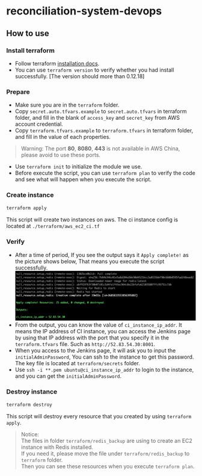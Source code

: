 # reconciliation-system-devops

## How to use

### Install terraform

* Follow terraform [installation docs](https://www.terraform.io/downloads.html).
* You can use `terraform version` to verify whether you had install successfully. [The version should more than 0.12.18]

### Prepare

* Make sure you are in the `terraform` folder.
* Copy `secret.auto.tfvars.example` to `secret.auto.tfvars` in terraform folder, and fill in the blank of `access_key` and `secret_key` from AWS account credential.
* Copy `terraform.tfvars.example` to `terraform.tfvars` in terraform folder, and fill in the value of each properties.
> Warning: The port **80**, **8080**, **443** is not available in AWS China, please avoid to use these ports.
* Use `terraform init` to initialize the module we use.
* Before execute the script, you can use `terraform plan` to verify the code and see what will happen when you execute the script.

### Create instance

``` bash
terraform apply
```

This script will create two instances on aws. The ci instance config is located at `./terraform/aws_ec2_ci.tf`

### Verify

* After a time of period, If you see the output says it `Apply complete!` as the picture shows below, That means you execute the script successfully.
![terraform apply result](images/terraform_result.jpg)
* From the output, you can know the value of `ci_instance_ip_addr`. It means the IP address of CI instance, you can access the Jenkins page by using that IP address with the port that you specify it in the `terraform.tfvars` file. Such as `http://52.83.54.30:8001`.
* When you access to the Jenkins page, it will ask you to input the `initialAdminPassword`, You can ssh to the instance to get this password. The key file is located at `terraform/secrets` folder.
* Use `ssh -i **.pem ubuntu@ci_instance_ip_addr` to login to the instance, and you can get the `initialAdminPassword`.

### Destroy instance

``` bash
terraform destroy
```

This script will destroy every resource that you created by using `terraform apply`.

> Notice: <br/> 
> The files in folder `terraform/redis_backup` are using to create an EC2 instance with Redis installed. <br/>
> If you need it, please move the file under `terraform/redis_backup` to `terraform` folder. <br/>
> Then you can see these resources when you execute `terraform plan`.